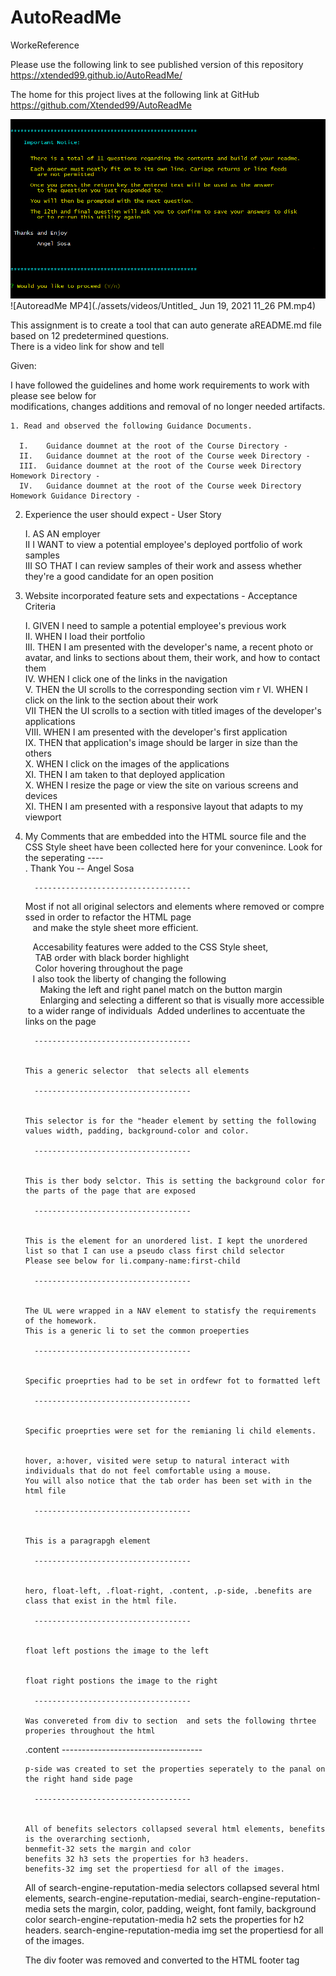 
#  AutoReadMe  
WorkeReference  


  Please use the following link to see published version of this repository https://xtended99.github.io/AutoReadMe/  

  The home for this project lives at the following link at GitHub https://github.com/Xtended99/AutoReadMe  

![AutoReadMe Intro Screen](./assets/images/introscreen.png)   
![AutoreadMe MP4](./assets/videos/Untitled_ Jun 19, 2021 11_26 PM.mp4)   

  This assignment is to create a tool that can auto generate aREADME.md file based on 12 predetermined questions.  
  There is a video link for show and tell

Given:

  I have followed the guidelines and home work requirements to work with please see below for  
 modifications, changes additions and removal of no longer needed artifacts.

    1. Read and observed the following Guidance Documents.

      I.    Guidance doumnet at the root of the Course Directory - 
      II.   Guidance doumnet at the root of the Course week Directory - 
      III.  Guidance doumnet at the root of the Course week Directory Homework Directory - 
      IV.   Guidance doumnet at the root of the Course week Directory Homework Guidance Directory - 


   2. Experience the user should expect - User Story


      I.    AS AN employer  
      II    I WANT to view a potential employee's deployed portfolio of work samples  
      III   SO THAT I can review samples of their work and assess whether they're a good candidate for an open position  
  
   3. Website incorporated feature sets and expectations - Acceptance Criteria  
  
      I.    GIVEN I need to sample a potential employee's previous work  
      II.   WHEN I load their portfolio  
      III.  THEN I am presented with the developer's name, a recent photo or avatar, and links to sections about them, their work, and how to contact them  
      IV.   WHEN I click one of the links in the navigation  
      V.    THEN the UI scrolls to the corresponding section  vim r
      VI.   WHEN I click on the link to the section about their work  
      VII   THEN the UI scrolls to a section with titled images of the developer's applications  
      VIII. WHEN I am presented with the developer's first application  
      IX.   THEN that application's image should be larger in size than the others  
      X.    WHEN I click on the images of the applications  
      XI.   THEN I am taken to that deployed application  
      X.    WHEN I resize the page or view the site on various screens and devices  
      XI.   THEN I am presented with a responsive layout that adapts to my viewport  
  
  
   4. My Comments that are embedded into the HTML source file and the CSS Style sheet 
      have been collected here for your convenince. Look for the seperating ----\
      .
      Thank You -- Angel Sosa


            -----------------------------------

       Most if not all original selectors and elements where removed or compressed in order to refactor the HTML page
         and make the style sheet more efficient. 


         Accesability features were added to the CSS Style sheet,
          TAB order with black border highlight
          Color hovering throughout the page
         
         I also took the liberty of changing the following 
            Making the left and right panel match on the button margin
            Enlarging and selecting a different so that is visually more accessible to a wider range of individuals 
            Added underlines to accentuate the links on the page

            -----------------------------------


          This a generic selector  that selects all elements

            -----------------------------------


          This selector is for the "header element by setting the following values width, padding, background-color and color.

            -----------------------------------


          This is ther body selctor. This is setting the background color for the parts of the page that are exposed

            -----------------------------------


          This is the element for an unordered list. I kept the unordered list so that I can use a pseudo class first child selector
          Please see below for li.company-name:first-child

            -----------------------------------


          The UL were wrapped in a NAV element to statisfy the requirements of the homework. 
          This is a generic li to set the common proeperties

            -----------------------------------


          Specific proeprties had to be set in ordfewr fot to formatted left

            -----------------------------------


          Specific proeprties were set for the remianing li child elements.


          hover, a:hover, visited were setup to natural interact with individuals that do not feel comfortable using a mouse.
          You will also notice that the tab order has been set with in the html file

            -----------------------------------


          This is a paragrapgh element

            -----------------------------------


          hero, float-left, .float-right, .content, .p-side, .benefits are class that exist in the html file.

            -----------------------------------


          float left postions the image to the left 


          float right postions the image to the right

            -----------------------------------

          Was convereted from div to section  and sets the following thrtee properies throughout the html
         .content
            -----------------------------------


          p-side was created to set the properties seperately to the panal on the right hand side page

            -----------------------------------


          All of benefits selectors collapsed several html elements, benefits is the overarching sectionh,
          benmefit-32 sets the margin and color
          benefits 32 h3 sets the properties for h3 headers. 
          benefits-32 img set the propertiesd for all of the images. 


         All of search-engine-reputation-media selectors collapsed several html elements, 
         search-engine-reputation-mediai, search-engine-reputation-media sets 
              the margin, color, padding, weight, font family, background color
         search-engine-reputation-media h2 sets the properties for h2 headers. 
         search-engine-reputation-media img set the propertiesd for all of the images. 

         The div footer was removed and converted to the HTML footer tag






